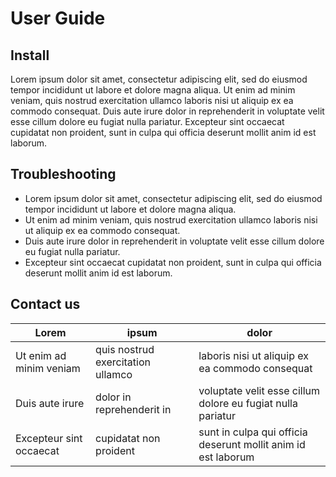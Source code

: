 # User Guide

## Install

Lorem ipsum dolor sit amet, consectetur adipiscing elit, sed do eiusmod tempor incididunt ut labore et dolore magna aliqua. Ut enim ad minim veniam, quis nostrud exercitation ullamco laboris nisi ut aliquip ex ea commodo consequat. Duis aute irure dolor in reprehenderit in voluptate velit esse cillum dolore eu fugiat nulla pariatur. Excepteur sint occaecat cupidatat non proident, sunt in culpa qui officia deserunt mollit anim id est laborum.

## Troubleshooting

- Lorem ipsum dolor sit amet, consectetur adipiscing elit, sed do eiusmod tempor incididunt ut labore et dolore magna aliqua.
- Ut enim ad minim veniam, quis nostrud exercitation ullamco laboris nisi ut aliquip ex ea commodo consequat.
- Duis aute irure dolor in reprehenderit in voluptate velit esse cillum dolore eu fugiat nulla pariatur.
- Excepteur sint occaecat cupidatat non proident, sunt in culpa qui officia deserunt mollit anim id est laborum.

## Contact us

| Lorem                   | ipsum                             | dolor                                                         |
| ----------------------- | --------------------------------- | ------------------------------------------------------------- |
| Ut enim ad minim veniam | quis nostrud exercitation ullamco | laboris nisi ut aliquip ex ea commodo consequat               |
| Duis aute irure         | dolor in reprehenderit in         | voluptate velit esse cillum dolore eu fugiat nulla pariatur   |
| Excepteur sint occaecat | cupidatat non proident            | sunt in culpa qui officia deserunt mollit anim id est laborum |
